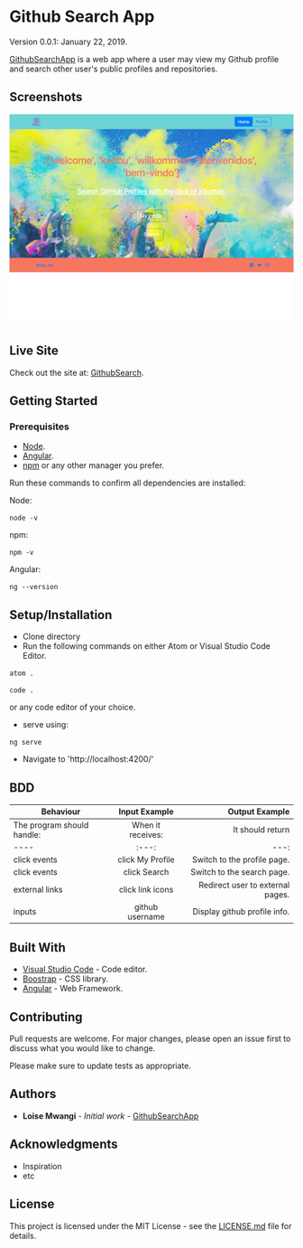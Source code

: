 # Github Search App
Version 0.0.1: January 22, 2019.

[GithubSearchApp](https://tc-mwangi.github.io/githubsearch/) is a web app where a user may view my Github profile and search other user's public profiles and repositories.

## Screenshots

![Image](https://github.com/tc-mwangi/github-search-app/blob/master/src/assets/images/screencapture-localhost-49154-landing-2019-01-22-14_26_02.png)


## Live Site

Check out the site at: [GithubSearch](https://tc-mwangi.github.io/github-search-app/).

## Getting Started

### Prerequisites

* [Node](https://nodejs.org/en/).
* [Angular](https://angular.io/).
* [npm](https://www.npmjs.com/) or any other manager you prefer.  

Run these commands to confirm all dependencies are installed:

Node:

```
node -v
```

npm:

```
npm -v
```

Angular:

```
ng --version
```

## Setup/Installation

* Clone directory
* Run the following commands on either Atom or Visual Studio Code Editor.
```
atom .
```
```
code . 
```
or any code editor of your choice.

* serve using:
```
ng serve
```


* Navigate to 'http://localhost:4200/'

## BDD
| Behaviour                              | Input Example     | Output Example    |
|----               | :---:             |---: |
| The program should handle:    | When it receives:     | It should return  |                             
|----               | :---:             |---: |
| click events | click My Profile  | Switch to the profile page. 
| click events | click Search  | Switch to the search page.
| external links | click link icons  | Redirect user to external pages.  
| inputs | github username  | Display github profile info.  
          

## Built With

* [Visual Studio Code](https://code.visualstudio.com/) - Code editor.
* [Boostrap](https://getbootstrap.com/) - CSS library.
* [Angular](https://angular.io/) - Web Framework.


## Contributing
Pull requests are welcome. For major changes, please open an issue first to discuss what you would like to change.

Please make sure to update tests as appropriate.

## Authors

* **Loise Mwangi** - *Initial work* - [GithubSearchApp](https://github.com/tc-mwangi/)

## Acknowledgments

* Inspiration
* etc

## License

This project is licensed under the MIT License - see the [LICENSE.md](https://github.com/tc-mwangi/github-search-app/blob/master/LICENCE.md) file for details.
